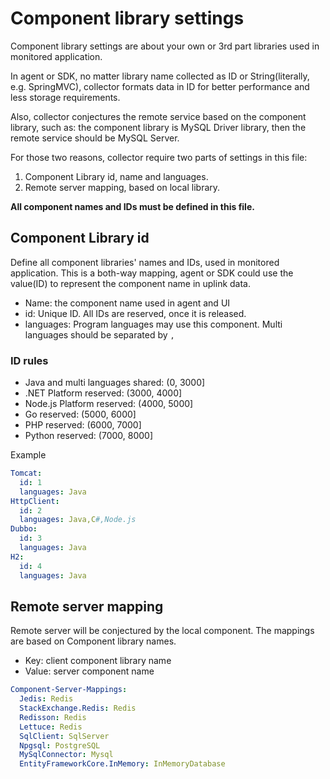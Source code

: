 # Component library settings
Component library settings are about your own or 3rd part libraries used in monitored application.

In agent or SDK, no matter library name collected as ID or String(literally, e.g. SpringMVC), collector
formats data in ID for better performance and less storage requirements. 

Also, collector conjectures the remote service based on the component library, such as: 
the component library is MySQL Driver library, then the remote service should be MySQL Server. 

For those two reasons, collector require two parts of settings in this file:
1. Component Library id, name and languages.
1. Remote server mapping, based on local library.

**All component names and IDs must be defined in this file.**

## Component Library id
Define all component libraries' names and IDs, used in monitored application.
This is a both-way mapping, agent or SDK could use the value(ID) to represent the component name in uplink data.

- Name: the component name used in agent and UI
- id: Unique ID. All IDs are reserved, once it is released.
- languages: Program languages may use this component. Multi languages should be separated by `,`

### ID rules
- Java and multi languages shared: (0, 3000]
- .NET Platform reserved: (3000, 4000]
- Node.js Platform reserved: (4000, 5000]
- Go reserved: (5000, 6000]
- PHP reserved: (6000, 7000]
- Python reserved: (7000, 8000]

Example
```yaml
Tomcat:
  id: 1
  languages: Java
HttpClient:
  id: 2
  languages: Java,C#,Node.js
Dubbo:
  id: 3
  languages: Java
H2:
  id: 4
  languages: Java
```

## Remote server mapping
Remote server will be conjectured by the local component. The mappings are based on Component library names.

- Key: client component library name
- Value: server component name

```yaml
Component-Server-Mappings:
  Jedis: Redis
  StackExchange.Redis: Redis
  Redisson: Redis
  Lettuce: Redis
  SqlClient: SqlServer
  Npgsql: PostgreSQL
  MySqlConnector: Mysql
  EntityFrameworkCore.InMemory: InMemoryDatabase
```